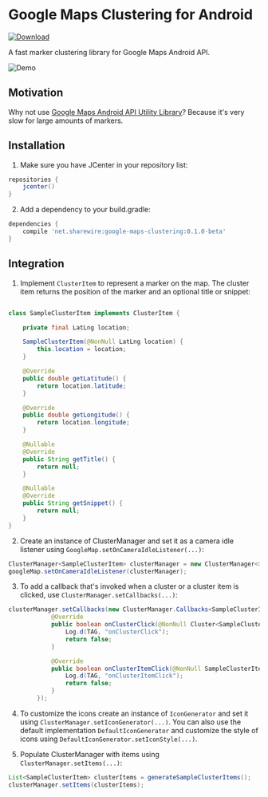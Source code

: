 # Google Maps Clustering for Android

[ ![Download](https://api.bintray.com/packages/sharewire/maven/google-maps-clustering/images/download.svg) ](https://bintray.com/sharewire/maven/google-maps-clustering/_latestVersion)

A fast marker clustering library for Google Maps Android API.

![Demo](art/demo.gif)

## Motivation
Why not use [Google Maps Android API Utility Library](https://github.com/googlemaps/android-maps-utils)? Because it's very slow for large amounts of markers.

## Installation
1. Make sure you have JCenter in your repository list:
```groovy
repositories {
    jcenter()
}
```
2. Add a dependency to your build.gradle:
```groovy
dependencies {
    compile 'net.sharewire:google-maps-clustering:0.1.0-beta'
}
```

## Integration
1. Implement `ClusterItem` to represent a marker on the map. The cluster item returns the position of the marker and an optional title or snippet:

```java

class SampleClusterItem implements ClusterItem {

    private final LatLng location;

    SampleClusterItem(@NonNull LatLng location) {
        this.location = location;
    }

    @Override
    public double getLatitude() {
        return location.latitude;
    }

    @Override
    public double getLongitude() {
        return location.longitude;
    }

    @Nullable
    @Override
    public String getTitle() {
        return null;
    }

    @Nullable
    @Override
    public String getSnippet() {
        return null;
    }
}
```

2. Create an instance of ClusterManager and set it as a camera idle listener using `GoogleMap.setOnCameraIdleListener(...)`:

```java
ClusterManager<SampleClusterItem> clusterManager = new ClusterManager<>(context, googleMap);
googleMap.setOnCameraIdleListener(clusterManager);
```

3. To add a callback that's invoked when a cluster or a cluster item is clicked, use `ClusterManager.setCallbacks(...)`:

```java
clusterManager.setCallbacks(new ClusterManager.Callbacks<SampleClusterItem>() {
            @Override
            public boolean onClusterClick(@NonNull Cluster<SampleClusterItem> cluster) {
                Log.d(TAG, "onClusterClick");
                return false;
            }

            @Override
            public boolean onClusterItemClick(@NonNull SampleClusterItem clusterItem) {
                Log.d(TAG, "onClusterItemClick");
                return false;
            }
        });
```

4. To customize the icons create an instance of `IconGenerator` and set it using `ClusterManager.setIconGenerator(...)`. You can also use the default implementation `DefaultIconGenerator` and customize the style of icons using `DefaultIconGenerator.setIconStyle(...)`.

5. Populate ClusterManager with items using `ClusterManager.setItems(...)`:

```java
List<SampleClusterItem> clusterItems = generateSampleClusterItems();
clusterManager.setItems(clusterItems);
```
